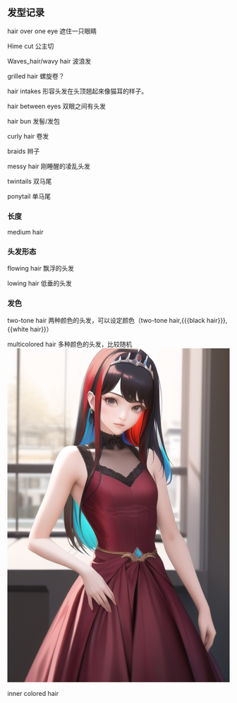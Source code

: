 ## 发型记录

hair over one eye 遮住一只眼睛

Hime cut 公主切

Waves_hair/wavy hair 波浪发

grilled hair 螺旋卷？

hair intakes 形容头发在头顶翘起來像猫耳的样子。

hair between eyes 双眼之间有头发

hair bun 发髻/发包

curly hair 卷发

braids 辫子

messy hair 刚睡醒的凌乱头发

twintails 双马尾

ponytail 单马尾

### 长度

medium hair

### 头发形态

flowing hair 飘浮的头发

lowing hair 低垂的头发

### 发色

two-tone hair 两种颜色的头发，可以设定颜色（two-tone hair,{{{black hair}}},{{white hair}}）

multicolored hair 多种颜色的头发，比较随机
![多色头发，颜色分界大概率和光线有关](../pic_stoarge/NovelAi%20pic/multicolored%20hair,%201girl,%20beautiful,%20small%20waist,%20realistic,%20ray%20tracing,%20red%20dr%20s-4203488845.png)

inner colored hair 